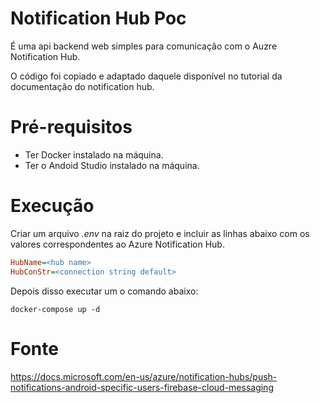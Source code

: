 # Notification Hub Poc

É uma api backend web simples para comunicação com o Auzre Notification Hub.

O código foi copiado e adaptado daquele disponível no tutorial da documentação do notification hub.

# Pré-requisitos

- Ter Docker instalado na máquina.
- Ter o Andoid Studio instalado na máquina.

# Execução

Criar um arquivo _.env_ na raiz do projeto e incluir as linhas abaixo com os valores correspondentes ao 
Azure Notification Hub.

  ~~~ ini
  HubName=<hub name>
  HubConStr=<connection string default>
  ~~~

Depois disso executar um o comando abaixo:

  ~~~ shell
  docker-compose up -d 
  ~~~

# Fonte

https://docs.microsoft.com/en-us/azure/notification-hubs/push-notifications-android-specific-users-firebase-cloud-messaging